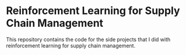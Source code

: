 # Reinforcement Learning for Supply Chain Management
This repository contains the code for the side projects that I did with reinforcement learning for supply chain management.

